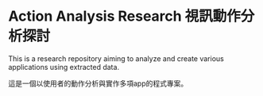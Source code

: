 # Action Analysis Research 視訊動作分析探討

This is a research repository aiming to analyze and create various applications using extracted data.

這是一個以使用者的動作分析與實作多項app的程式專案。
